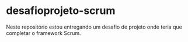 # desafioprojeto-scrum
Neste repositório estou entregando um desafio de projeto onde teria que completar o framework Scrum.
